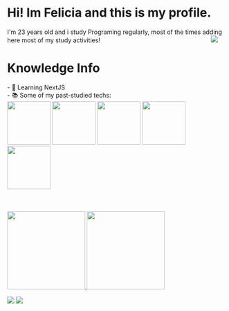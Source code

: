 # Hi! Im Felicia and this is my profile.

I'm 23 years old and i study Programing regularly, most of the times adding here most of my study activities!
<img src="https://i.giphy.com/media/v1.Y2lkPTc5MGI3NjExczU4azZuajN6bDJsY3VodzV6NWlkZHpiYWM1YWR1dGI3Ym0xdWQ4NiZlcD12MV9pbnRlcm5hbF9naWZfYnlfaWQmY3Q9Zw/yFQ0ywscgobJK/giphy.gif"  style="position:relative; left:50%;">

<h1>Knowledge Info</h1>
- 🌱 Learning NextJS<br>
- 📚 Some of my past-studied techs:
<div style={"display:flex; flex-direction: column; background-color:"white";}>
  <img width="100" height="100" src="https://cdn.jsdelivr.net/gh/devicons/devicon@latest/icons/react/react-original-wordmark.svg" />
  <img width="100" height="100" src="https://www.datocms-assets.com/98835/1684410508-image-7.png" />
  <img width="100" height="100" src="https://cdn.jsdelivr.net/gh/devicons/devicon@latest/icons/java/java-original-wordmark.svg" />
  <img width="100" height="100" src="https://cdn.jsdelivr.net/gh/devicons/devicon@latest/icons/mysql/mysql-original-wordmark.svg" />
  <img width="100" height="100" src="https://cdn-icons-png.flaticon.com/512/5969/5969346.png" />
<br><br><br><br>
</div>  


<div>
<a href="https://github.com/seu-usuário-aqui">
<img loading="lazy" height="180em" src="https://github-readme-stats.vercel.app/api/top-langs/?username=FeShiratsu&layout=compact&langs_count=7&theme=dracula"/>
<img loading="lazy" height="180em" src="https://github-readme-stats.vercel.app/api?username=FeShiratsu&show_icons=true&theme=dracula&include_all_commits=true&count_private=true"/>
</div>
  


<div>

<a href = "mailto:feshiratsu@gmail.com"><img loading="lazy" src="https://img.shields.io/badge/Gmail-D14836?style=for-the-badge&logo=gmail&logoColor=white" target="_blank"></a>
<a href="https://www.linkedin.com/in/feshiratsu" target="_blank"><img loading="lazy" src="https://img.shields.io/badge/-LinkedIn-%230077B5?style=for-the-badge&logo=linkedin&logoColor=white" target="_blank"></a>   
</div>
